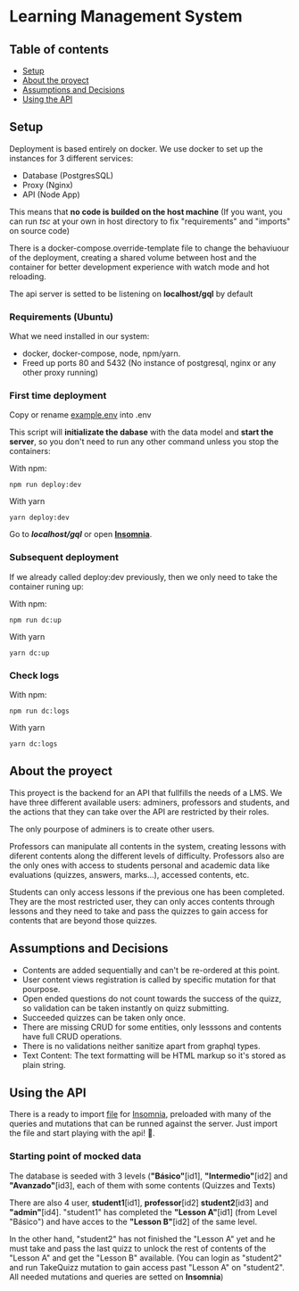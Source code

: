 # Learning Management System

## Table of contents

- [Setup](#setup)
- [About the proyect](#about-the-proyect)
- [Assumptions and Decisions](#assumptions-and-decisions)
- [Using the API](#using-the-api)

## Setup

Deployment is based entirely on docker. We use docker to set up the instances for 3 different services:

- Database (PostgresSQL)
- Proxy (Nginx)
- API (Node App)

This means that **no code is builded on the host machine** (If you want, you can run _tsc_ at your own in host directory to fix "requirements" and "imports" on source code)

There is a docker-compose.override-template file to change the behaviuour of the deployment, creating a shared volume between host and the container for better development experience with watch mode and hot reloading.

The api server is setted to be listening on **localhost/gql** by default

### Requirements (Ubuntu)

What we need installed in our system:

- docker, docker-compose, node, npm/yarn.
- Freed up ports 80 and 5432 (No instance of postgresql, nginx or any other proxy running)

### First time deployment

Copy or rename [example.env](example.env) into .env

This script will **initializate the dabase** with the data model and **start the server**, so you don't need to run any other command unless you stop the containers:

With npm:

```
npm run deploy:dev
```

With yarn

```
yarn deploy:dev
```

Go to **_localhost/gql_** or open [**Insomnia**](#using-the-api).

### Subsequent deployment

If we already called deploy:dev previously, then we only need to take the container runing up:

With npm:

```
npm run dc:up
```

With yarn

```
yarn dc:up
```

### Check logs

With npm:

```
npm run dc:logs
```

With yarn

```
yarn dc:logs
```

## About the proyect

This proyect is the backend for an API that fullfills the needs of a LMS. We have three different available users: adminers, professors and students, and the actions that they can take over the API are restricted by their roles.

The only pourpose of adminers is to create other users.

Professors can manipulate all contents in the system, creating lessons with diferent contents along the different levels of difficulty. Professors also are the only ones with access to students personal and academic data like evaluations (quizzes, answers, marks...), accessed contents, etc.

Students can only access lessons if the previous one has been completed. They are the most restricted user, they can only acces contents through lessons and they need to take and pass the quizzes to gain access for contents that are beyond those quizzes.

## Assumptions and Decisions

- Contents are added sequentially and can't be re-ordered at this point.
- User content views registration is called by specific mutation for that pourpose.
- Open ended questions do not count towards the success of the quizz, so validation can be taken instantly on quizz submitting.
- Succeeded quizzes can be taken only once.
- There are missing CRUD for some entities, only lesssons and contents have full CRUD operations.
- There is no validations neither sanitize apart from graphql types.
- Text Content: The text formatting will be HTML markup so it's stored as plain string.

## Using the API

There is a ready to import [file](insomnia_export.json) for [Insomnia](https://insomnia.rest/), preloaded with many of the queries and mutations that can be runned against the server. Just import the file and start playing with the api! :rocket:.

### Starting point of mocked data

The database is seeded with 3 levels (**"Básico"**[id1], **"Intermedio"**[id2] and **"Avanzado"**[id3], each of them with some contents (Quizzes and Texts)

There are also 4 user, **student1**[id1], **professor**[id2] **student2**[id3] and **"admin"**[id4].
"student1" has completed the **"Lesson A"**[id1] (from Level "Básico") and have acces to the **"Lesson B"**[id2] of the same level.

In the other hand, "student2" has not finished the "Lesson A" yet and he must take and pass the last quizz to unlock the rest of contents of the "Lesson A" and get the "Lesson B" available. (You can login as "student2" and run TakeQuizz mutation to gain access past "Lesson A" on "student2". All needed mutations and queries are setted on **Insomnia**)
